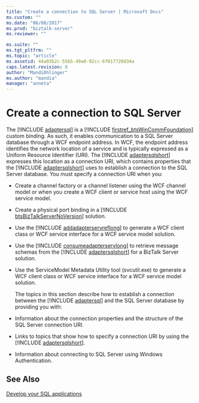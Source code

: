 ```yaml
---
title: "Create a connection to SQL Server | Microsoft Docs"
ms.custom: ""
ms.date: "06/08/2017"
ms.prod: "biztalk-server"
ms.reviewer: ""

ms.suite: ""
ms.tgt_pltfrm: ""
ms.topic: "article"
ms.assetid: 44a03b2c-55b5-49a0-92cc-6f017720d34a
caps.latest.revision: 8
author: "MandiOhlinger"
ms.author: "mandia"
manager: "anneta"
---
```

# Create a connection to SQL Server
The [!INCLUDE [adaptersql](../../includes/adaptersql-md.md)] is a [!INCLUDE [firstref_btsWinCommFoundation](../../includes/firstref-btswincommfoundation-md.md)] custom binding. As such, it enables communication to a SQL Server database through a WCF endpoint address. In WCF, the endpoint address identifies the network location of a service and is typically expressed as a Uniform Resource Identifier (URI). The [!INCLUDE [adaptersqlshort](../../includes/adaptersqlshort-md.md)] expresses this location as a connection URI, which contains properties that the [!INCLUDE [adaptersqlshort](../../includes/adaptersqlshort-md.md)] uses to establish a connection to the SQL Server database. You must specify a connection URI when you:  
  
- Create a channel factory or a channel listener using the WCF channel model or when you create a WCF client or service host using the WCF service model.  
  
- Create a physical port binding in a [!INCLUDE [btsBizTalkServerNoVersion](../../includes/btsbiztalkservernoversion-md.md)] solution.  
  
- Use the [!INCLUDE [addadapterservreflong](../../includes/addadapterservreflong-md.md)] to generate a WCF client class or WCF service interface for a WCF service model solution.  
  
- Use the [!INCLUDE [consumeadapterservlong](../../includes/consumeadapterservlong-md.md)] to retrieve message schemas from the [!INCLUDE [adaptersqlshort](../../includes/adaptersqlshort-md.md)] for a BizTalk Server solution.  
  
- Use the ServiceModel Metadata Utility tool (svcutil.exe) to generate a WCF client class or WCF service interface for a WCF service model solution.  
  
  The topics in this section describe how to establish a connection between the [!INCLUDE [adaptersql](../../includes/adaptersql-md.md)] and the SQL Server database by providing you with:  
  
- Information about the connection properties and the structure of the SQL Server connection URI.  
  
- Links to topics that show how to specify a connection URI by using the [!INCLUDE [adaptersqlshort](../../includes/adaptersqlshort-md.md)].  
  
- Information about connecting to SQL Server using Windows Authentication.  
  
  
  
## See Also  
[Develop your SQL applications](../../adapters-and-accelerators/adapter-sql/develop-your-sql-applications.md)